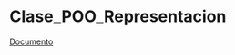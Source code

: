 # Clase_POO_Representacion

[Documento](https://docs.google.com/document/d/1eppQau6GJFEKo5uE5VXHDoqPSOeBPIjf/preview)
